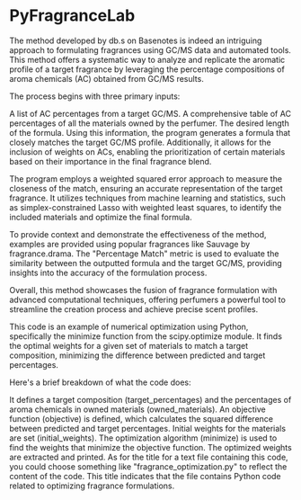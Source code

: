 # PyFragranceLab

The method developed by db.s on Basenotes is indeed an intriguing approach to formulating fragrances using GC/MS data and automated tools. This method offers a systematic way to analyze and replicate the aromatic profile of a target fragrance by leveraging the percentage compositions of aroma chemicals (AC) obtained from GC/MS results.

The process begins with three primary inputs:

A list of AC percentages from a target GC/MS.
A comprehensive table of AC percentages of all the materials owned by the perfumer.
The desired length of the formula.
Using this information, the program generates a formula that closely matches the target GC/MS profile. Additionally, it allows for the inclusion of weights on ACs, enabling the prioritization of certain materials based on their importance in the final fragrance blend.

The program employs a weighted squared error approach to measure the closeness of the match, ensuring an accurate representation of the target fragrance. It utilizes techniques from machine learning and statistics, such as simplex-constrained Lasso with weighted least squares, to identify the included materials and optimize the final formula.

To provide context and demonstrate the effectiveness of the method, examples are provided using popular fragrances like Sauvage by fragrance.drama. The "Percentage Match" metric is used to evaluate the similarity between the outputted formula and the target GC/MS, providing insights into the accuracy of the formulation process.

Overall, this method showcases the fusion of fragrance formulation with advanced computational techniques, offering perfumers a powerful tool to streamline the creation process and achieve precise scent profiles.

This code is an example of numerical optimization using Python, specifically the minimize function from the scipy.optimize module. It finds the optimal weights for a given set of materials to match a target composition, minimizing the difference between predicted and target percentages.

Here's a brief breakdown of what the code does:

It defines a target composition (target_percentages) and the percentages of aroma chemicals in owned materials (owned_materials).
An objective function (objective) is defined, which calculates the squared difference between predicted and target percentages.
Initial weights for the materials are set (initial_weights).
The optimization algorithm (minimize) is used to find the weights that minimize the objective function.
The optimized weights are extracted and printed.
As for the title for a text file containing this code, you could choose something like "fragrance_optimization.py" to reflect the content of the code. This title indicates that the file contains Python code related to optimizing fragrance formulations.


